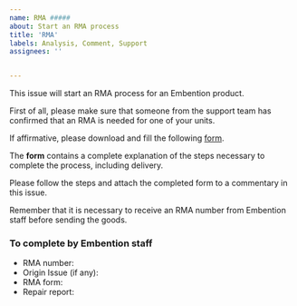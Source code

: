 ```yaml
---
name: RMA #####
about: Start an RMA process
title: 'RMA'
labels: Analysis, Comment, Support
assignees: ''


---
```


This issue will start an RMA process for an Embention product.

First of all, please make sure that someone from the support team has confirmed that an RMA is needed for one of your units.

If affirmative, please download and fill the following [form](https://github.com/embention/PDITemplates/files/13176415/F.449.03.-.RMA.template.pdf).

The **form** contains a complete explanation of the steps necessary to complete the process, including delivery.

Please follow the steps and attach the completed form to a commentary in this issue.

Remember that it is necessary to receive an RMA number from Embention staff before sending the goods.

### To complete by Embention staff

- RMA number:
- Origin Issue (if any):  <!-- Issue where the incident was found an analysed-->
- RMA form: 
- Repair report:

